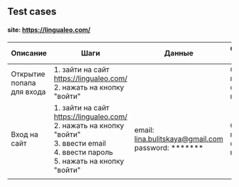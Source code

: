 ## Test cases
#### site: https://lingualeo.com/

| Описание | Шаги | Данные | Ожидаемый результат | Примечание |
| --- | --- | --- | --- | --- |
| Открытие попапа для входа | 1. зайти на сайт https://lingualeo.com/ <br />2. нажать на кнопку "войти" |  | Откроется попап с формой для входа | |
| Вход на сайт | 1. зайти на сайт https://lingualeo.com/ <br />2. нажать на кнопку "войти" <br />3. ввести email <br />4. ввести пароль <br />5. нажать на кнопку "войти" | email: lina.bulitskaya@gmail.com <br />password: ******* | Откроется попап с формой для входа |  |
|  |  |  |  |  |
